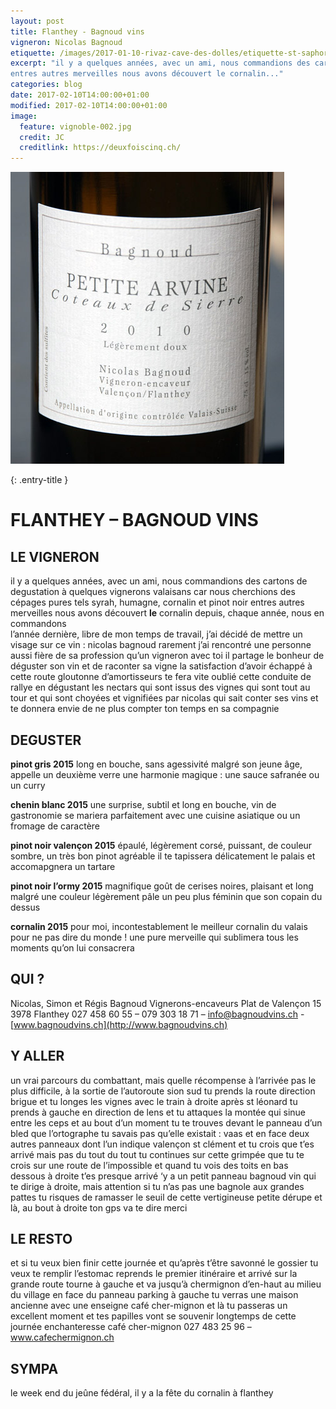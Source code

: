 ```yaml
---
layout: post
title: Flanthey - Bagnoud vins
vigneron: Nicolas Bagnoud
etiquette: /images/2017-01-10-rivaz-cave-des-dolles/etiquette-st-saphorin-desert.jpg
excerpt: "il y a quelques années, avec un ami, nous commandions des cartons de degustation à quelques vignerons valaisans car nous cherchions des cépages pures tels syrah, humagne, cornalin et pinot noir
entres autres merveilles nous avons découvert le cornalin..."
categories: blog
date: 2017-02-10T14:00:00+01:00
modified: 2017-02-10T14:00:00+01:00
image:
  feature: vignoble-002.jpg
  credit: JC
  creditlink: https://deuxfoiscinq.ch/
---
```



![étiquette bagnoud vins](/images/2017-02-10-bagnoud-vins/etiquette-bagnoud.jpg)

{: .entry-title }
# FLANTHEY – BAGNOUD VINS

## LE VIGNERON
il y a quelques années, avec un ami, nous commandions des cartons de degustation à quelques vignerons valaisans car nous cherchions des cépages pures tels syrah, humagne, cornalin et pinot noir
entres autres merveilles nous avons découvert **le** cornalin
depuis, chaque année, nous en commandons  
l’année dernière, libre de mon temps de travail, j’ai décidé de mettre un visage sur ce vin : nicolas bagnoud
rarement j’ai rencontré une personne aussi fière de sa profession qu’un vigneron
avec toi il partage le bonheur de déguster son vin et de raconter sa vigne
la satisfaction d’avoir échappé à cette route gloutonne d’amortisseurs te fera vite oublié cette conduite de rallye en dégustant les nectars qui sont issus des vignes qui sont tout au tour et qui sont choyées et vignifiées par nicolas qui sait conter ses vins et te donnera envie de ne plus compter ton temps en sa compagnie

## DEGUSTER
**pinot gris 2015**
long en bouche, sans agessivité malgré son jeune âge, appelle un deuxième verre
une harmonie magique : une sauce safranée ou un curry

**chenin blanc 2015**
une surprise, subtil et long en bouche, vin de gastronomie
se mariera parfaitement avec une cuisine asiatique ou un fromage de caractère

**pinot noir valençon 2015**
épaulé, légèrement corsé, puissant, de couleur sombre, un très bon pinot
agréable il te tapissera délicatement le palais et accomapgnera un tartare

**pinot noir l’ormy 2015**
magnifique goût de cerises noires, plaisant et long malgré une couleur légèrement pâle un peu plus féminin que son copain du dessus

**cornalin 2015**
pour moi, incontestablement le meilleur cornalin du valais pour ne pas dire du monde !
une pure merveille qui sublimera tous les moments qu’on lui consacrera

## QUI ?
Nicolas, Simon et Régis Bagnoud
Vignerons-encaveurs
Plat de Valençon 15
3978 Flanthey
027 458 60 55 – 079 303 18 71 – info@bagnoudvins.ch - [www.bagnoudvins.ch](http://www.bagnoudvins.ch)

## Y ALLER
un vrai parcours du combattant, mais quelle récompense à l’arrivée
pas le plus difficile, à la sortie de l’autoroute sion sud tu prends la route direction brigue et tu longes les vignes avec le train à droite
après st léonard tu prends à gauche en direction de lens et tu attaques la montée qui sinue entre les ceps et au bout d’un moment tu te trouves devant le panneau d’un bled que l’ortographe tu savais pas qu’elle existait : vaas et en face deux autres panneaux dont l’un indique valençon st clément et tu crois que t’es arrivé mais pas du tout du tout tu continues sur cette grimpée que tu te crois sur une route de l’impossible et quand tu vois des toits en bas dessous à droite t’es presque arrivé
‘y a un petit panneau bagnoud vin qui te dirige à droite, mais attention si tu n’as pas une bagnole aux grandes pattes tu risques de ramasser le seuil de cette vertigineuse petite dérupe
et là, au bout à droite ton gps va te dire merci

## LE RESTO
et si tu veux bien finir cette journée et qu’après t’être savonné le gossier tu veux te remplir l’estomac reprends le premier itinéraire et arrivé sur la grande route tourne à gauche et va jusqu’à chermignon d’en-haut au milieu du village en face du panneau parking à gauche tu verras une maison ancienne avec une enseigne café cher-mignon
et là tu passeras un excellent moment et tes papilles vont se souvenir longtemps de cette journée enchanteresse
café cher-mignon 027 483 25 96 – www.cafechermignon.ch

## SYMPA
le week end du jeûne fédéral, il y a la fête du cornalin à flanthey
